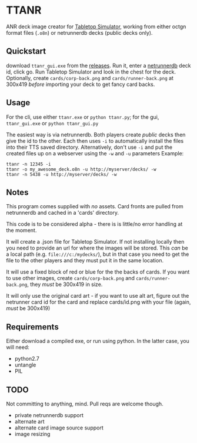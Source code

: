 # TTANR
ANR deck image creator for [Tabletop Simulator](http://berserk-games.com/), working from either octgn format files (`.o8n`) or netrunnerdb decks (public decks only).

## Quickstart

download `ttanr_gui.exe` from the [releases](https://github.com/cwoac/TTANR/releases/latest). Run it, enter a [netrunnerdb](http://netrunnerdb.com/) deck id, click go. Run Tabletop Simulator and look in the chest for the deck. Optionally, create `cards/corp-back.png` and `cards/runner-back.png` at 300x419 *before* importing your deck to get fancy card backs.

## Usage

For the cli, use either `ttanr.exe` or `python ttanr.py`; for the gui, `ttanr_gui.exe` or `python ttanr_gui.py`

The easiest way is via netrunnerdb. Both players create *public* decks then give the id to the other. Each then uses `-i` to automatically install the files into their TTS saved directory.
Alternatively, don't use `-i` and put the created files up on a webserver using the `-w` and `-u` parameters
Example:
````
ttanr -n 12345 -i
ttanr -o my_awesome_deck.o8n -u http://myserver/decks/ -w
ttanr -n 5438 -u http://myserver/decks/ -w
````

## Notes

This program comes supplied with *no* assets. Card fronts are pulled from netrunnerdb and cached in a 'cards' directory.

This code is to be considered alpha - there is is little/no error handling at the moment.

It will create a .json file for Tabletop Simulator. If not installing locally then you need to provide an url for where the images will be stored. This *can* be a local path (e.g. `file:///c:/mydecks/`), but in that case you need to get the file to the other players and they must put it in the same location. 

It will use a fixed block of red or blue for the the backs of cards. If you want to use other images, create `cards/corp-back.png` and `cards/runner-back.png`, they *must* be 300x419 in size.

It will only use the original card art - if you want to use alt art, figure out the netrunner card id for the card and replace cards/id.png with your file (again, *must* be 300x419)

## Requirements
Either download a compiled exe, or run using python. In the latter case, you will need:
- python2.7
- untangle
- PIL

## TODO
Not committing to anything, mind. Pull reqs are welcome though.
- private netrunnerdb support
- alternate art
- alternate card image source support
- image resizing
